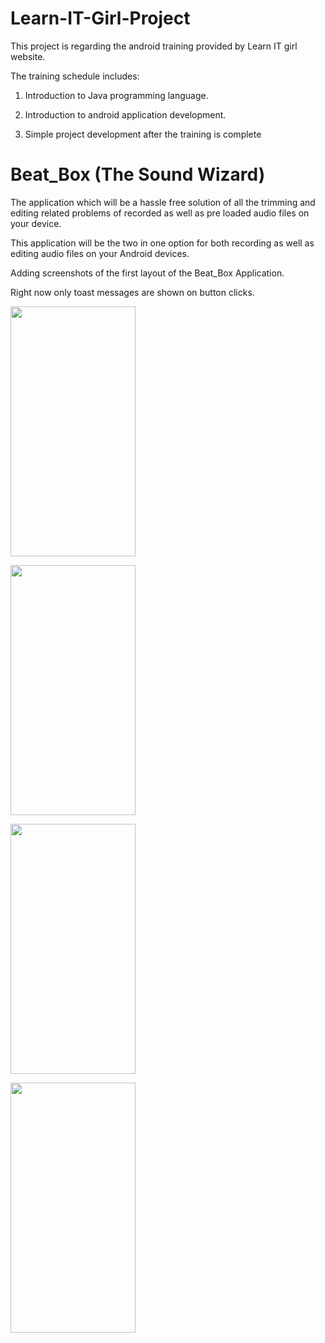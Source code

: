 # Learn-IT-Girl-Project
This project is regarding the android training provided by Learn IT girl website.</p>
The training schedule includes:</p>
1. Introduction to Java programming language.</p>
2. Introduction to android application development.</p>
3. Simple project development after the training is complete</p>
# Beat_Box (The Sound Wizard)
The application which will be a hassle free solution of all the trimming and editing related problems of recorded as well as pre loaded audio files on your device.</p>
This application will be the two in one option for both recording as well as editing audio files on your Android devices.</p>
Adding screenshots of the first layout of the Beat_Box Application.</p>
Right now only toast messages are shown on button clicks.</p>
<img src="https://user-images.githubusercontent.com/26011003/33242140-32491120-d2f6-11e7-8f6a-820c0e528809.png" height="400" width="200"></img></p>
<img src="https://user-images.githubusercontent.com/26011003/33242141-329cd418-d2f6-11e7-94c1-f81777f12462.png" height="400" width="200"></img></p>
<img src="https://user-images.githubusercontent.com/26011003/33242142-32ef84ba-d2f6-11e7-8dd3-8fc323057519.png" height="400" width="200"></img></p>
<img src="https://user-images.githubusercontent.com/26011003/33242143-33439c08-d2f6-11e7-9198-9c6b503f8c08.png" height="400" width="200"></img></p>

